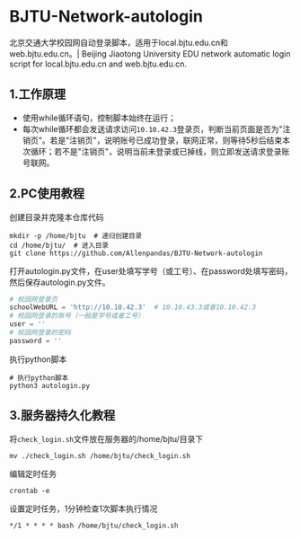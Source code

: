 # BJTU-Network-autologin
北京交通大学校园网自动登录脚本，适用于local.bjtu.edu.cn和web.bjtu.edu.cn。| Beijing Jiaotong University EDU network automatic login script for local.bjtu.edu.cn and web.bjtu.edu.cn.

## 1.工作原理

- 使用while循环语句，控制脚本始终在运行；
- 每次while循环都会发送请求访问`10.10.42.3`登录页，判断当前页面是否为"注销页"。若是"注销页"，说明账号已成功登录，联网正常，则等待5秒后结束本次循环；若不是"注销页"，说明当前未登录或已掉线，则立即发送请求登录账号联网。



## 2.PC使用教程

创建目录并克隆本仓库代码

```shell
mkdir -p /home/bjtu  # 递归创建目录
cd /home/bjtu/  # 进入目录
git clone https://github.com/Allenpandas/BJTU-Network-autologin
```

打开autologin.py文件，在user处填写学号（或工号）、在password处填写密码，然后保存autologin.py文件。

```python
# 校园网登录页
schoolWebURL = 'http://10.10.42.3'  # 10.10.43.3或者10.10.42.3
# 校园网登录的账号（一般是学号或者工号）
user = ''
# 校园网登录的密码
password = ''
```

执行python脚本

```shell
# 执行python脚本
python3 autologin.py
```



## 3.服务器持久化教程

将`check_login.sh`文件放在服务器的/home/bjtu/目录下

```
mv ./check_login.sh /home/bjtu/check_login.sh
```

编辑定时任务

```shell
crontab -e
```

设置定时任务，1分钟检查1次脚本执行情况

```shell
*/1 * * * * bash /home/bjtu/check_login.sh
```

